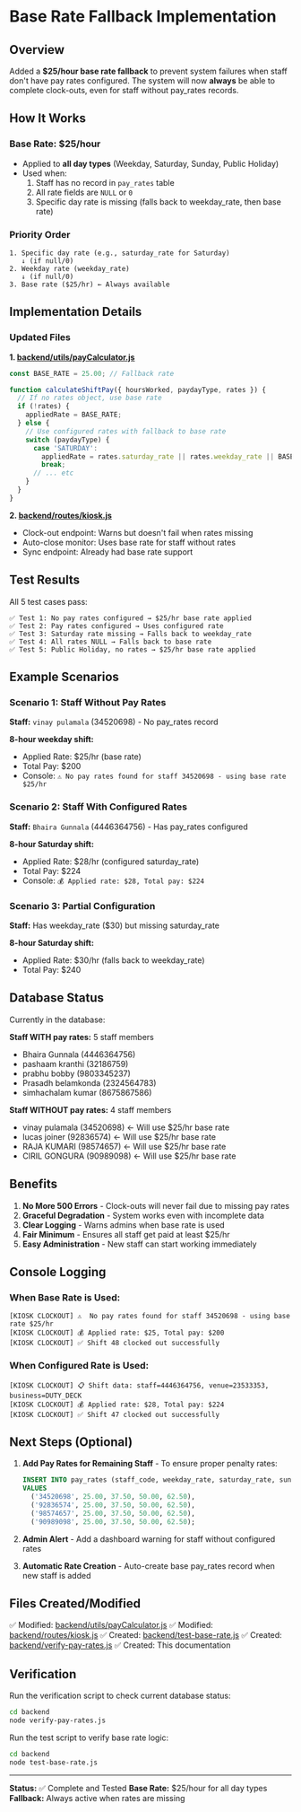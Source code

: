 # Base Rate Fallback Implementation

## Overview
Added a **$25/hour base rate fallback** to prevent system failures when staff don't have pay rates configured. The system will now **always** be able to complete clock-outs, even for staff without pay_rates records.

## How It Works

### Base Rate: $25/hour
- Applied to **all day types** (Weekday, Saturday, Sunday, Public Holiday)
- Used when:
  1. Staff has no record in `pay_rates` table
  2. All rate fields are `NULL` or `0`
  3. Specific day rate is missing (falls back to weekday_rate, then base rate)

### Priority Order
```
1. Specific day rate (e.g., saturday_rate for Saturday)
   ↓ (if null/0)
2. Weekday rate (weekday_rate)
   ↓ (if null/0)
3. Base rate ($25/hr) ← Always available
```

## Implementation Details

### Updated Files

**1. [backend/utils/payCalculator.js](backend/utils/payCalculator.js)**
```javascript
const BASE_RATE = 25.00; // Fallback rate

function calculateShiftPay({ hoursWorked, paydayType, rates }) {
  // If no rates object, use base rate
  if (!rates) {
    appliedRate = BASE_RATE;
  } else {
    // Use configured rates with fallback to base rate
    switch (paydayType) {
      case 'SATURDAY':
        appliedRate = rates.saturday_rate || rates.weekday_rate || BASE_RATE;
        break;
      // ... etc
    }
  }
}
```

**2. [backend/routes/kiosk.js](backend/routes/kiosk.js)**
- Clock-out endpoint: Warns but doesn't fail when rates missing
- Auto-close monitor: Uses base rate for staff without rates
- Sync endpoint: Already had base rate support

## Test Results

All 5 test cases pass:

```
✅ Test 1: No pay rates configured → $25/hr base rate applied
✅ Test 2: Pay rates configured → Uses configured rate
✅ Test 3: Saturday rate missing → Falls back to weekday_rate
✅ Test 4: All rates NULL → Falls back to base rate
✅ Test 5: Public Holiday, no rates → $25/hr base rate applied
```

## Example Scenarios

### Scenario 1: Staff Without Pay Rates
**Staff:** `vinay pulamala` (34520698) - No pay_rates record

**8-hour weekday shift:**
- Applied Rate: $25/hr (base rate)
- Total Pay: $200
- Console: `⚠️ No pay rates found for staff 34520698 - using base rate $25/hr`

### Scenario 2: Staff With Configured Rates
**Staff:** `Bhaira Gunnala` (4446364756) - Has pay_rates configured

**8-hour Saturday shift:**
- Applied Rate: $28/hr (configured saturday_rate)
- Total Pay: $224
- Console: `💰 Applied rate: $28, Total pay: $224`

### Scenario 3: Partial Configuration
**Staff:** Has weekday_rate ($30) but missing saturday_rate

**8-hour Saturday shift:**
- Applied Rate: $30/hr (falls back to weekday_rate)
- Total Pay: $240

## Database Status

Currently in the database:

**Staff WITH pay rates:** 5 staff members
- Bhaira Gunnala (4446364756)
- pashaam kranthi (32186759)
- prabhu bobby (9803345237)
- Prasadh belamkonda (2324564783)
- simhachalam kumar (8675867586)

**Staff WITHOUT pay rates:** 4 staff members
- vinay pulamala (34520698) ← Will use $25/hr base rate
- lucas joiner (92836574) ← Will use $25/hr base rate
- RAJA KUMARI (98574657) ← Will use $25/hr base rate
- CIRIL GONGURA (90989098) ← Will use $25/hr base rate

## Benefits

1. **No More 500 Errors** - Clock-outs will never fail due to missing pay rates
2. **Graceful Degradation** - System works even with incomplete data
3. **Clear Logging** - Warns admins when base rate is used
4. **Fair Minimum** - Ensures all staff get paid at least $25/hr
5. **Easy Administration** - New staff can start working immediately

## Console Logging

### When Base Rate is Used:
```
[KIOSK CLOCKOUT] ⚠️  No pay rates found for staff 34520698 - using base rate $25/hr
[KIOSK CLOCKOUT] 💰 Applied rate: $25, Total pay: $200
[KIOSK CLOCKOUT] ✅ Shift 48 clocked out successfully
```

### When Configured Rate is Used:
```
[KIOSK CLOCKOUT] 📋 Shift data: staff=4446364756, venue=23533353, business=DUTY_DECK
[KIOSK CLOCKOUT] 💰 Applied rate: $28, Total pay: $224
[KIOSK CLOCKOUT] ✅ Shift 47 clocked out successfully
```

## Next Steps (Optional)

1. **Add Pay Rates for Remaining Staff** - To ensure proper penalty rates:
   ```sql
   INSERT INTO pay_rates (staff_code, weekday_rate, saturday_rate, sunday_rate, public_holiday_rate)
   VALUES
     ('34520698', 25.00, 37.50, 50.00, 62.50),
     ('92836574', 25.00, 37.50, 50.00, 62.50),
     ('98574657', 25.00, 37.50, 50.00, 62.50),
     ('90989098', 25.00, 37.50, 50.00, 62.50);
   ```

2. **Admin Alert** - Add a dashboard warning for staff without configured rates

3. **Automatic Rate Creation** - Auto-create base pay_rates record when new staff is added

## Files Created/Modified

✅ Modified: [backend/utils/payCalculator.js](backend/utils/payCalculator.js)
✅ Modified: [backend/routes/kiosk.js](backend/routes/kiosk.js)
✅ Created: [backend/test-base-rate.js](backend/test-base-rate.js)
✅ Created: [backend/verify-pay-rates.js](backend/verify-pay-rates.js)
✅ Created: This documentation

## Verification

Run the verification script to check current database status:
```bash
cd backend
node verify-pay-rates.js
```

Run the test script to verify base rate logic:
```bash
cd backend
node test-base-rate.js
```

---

**Status:** ✅ Complete and Tested
**Base Rate:** $25/hour for all day types
**Fallback:** Always active when rates are missing
